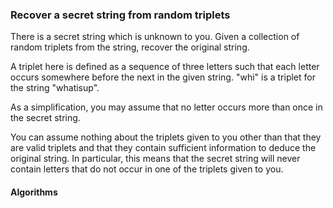 ### Recover a secret string from random triplets

<p> There is a secret string which is unknown to you. Given a collection of random triplets from the string, recover the original string.

<p> A triplet here is defined as a sequence of three letters such that each letter occurs somewhere before the next in the given string. "whi" is a triplet for the string "whatisup".

<p> As a simplification, you may assume that no letter occurs more than once in the secret string.

<p> You can assume nothing about the triplets given to you other than that they are valid triplets and that they contain sufficient information to deduce the original string. In particular, this means that the secret string will never contain letters that do not occur in one of the triplets given to you.

#### Algorithms
